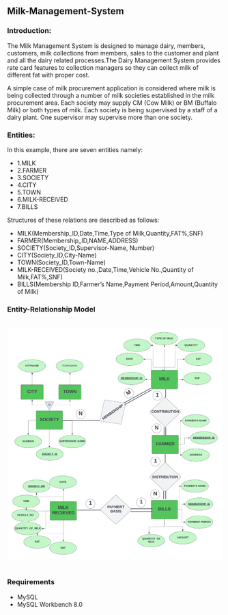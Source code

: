 <h2>Milk-Management-System</h2> 

<h3>Introduction:</h3>
<p>
  The Milk Management System is designed to manage dairy, members, customers, milk collections from members, sales to the customer and plant and all the dairy related processes.The Dairy Management System provides rate card features to collection managers so they can collect milk of different fat with proper cost.
</p>

<p>
  A simple case of milk procurement application is considered where milk is being collected through a number of milk societies established in the milk procurement area. Each society may supply CM (Cow Milk) or BM (Buffalo Milk) or both types of milk. Each society is being supervised by a staff of a dairy plant. One supervisor may supervise more than one society.
</p>

<h3>Entities:</h3>
<p>In this example, there are seven entities namely: </p>
<ul>
  <li>1.MILK</li>
  <li>2.FARMER</li>
  <li>3.SOCIETY</li>
  <li>4.CITY</li>
  <li>5.TOWN</li>
  <li>6.MILK-RECEIVED</li>
  <li>7.BILLS</li>
</ul>

<p>Structures of these relations are described as follows:</p>
<ul>
  <li>MILK(Membership_ID,Date,Time,Type of Milk,Quantity,FAT%,SNF)</li>
  <li>FARMER(Membership_ID,NAME,ADDRESS)</li>
  <li>SOCIETY(Society_ID,Supervisor-Name, Number)</li>
  <li>CITY(Society_ID,City-Name)</li>
  <li>TOWN(Society_ID,Town-Name)</li>
  <li>MILK-RECEIVED(Society no.,Date,Time,Vehicle No.,Quantity of Milk,FAT%,SNF)</li>
  <li>BILLS(Membership ID,Farmer’s Name,Payment Period,Amount,Quantity of Milk)</li>
</ul>

<h3>Entity-Relationship Model</h3>
<br>
<img src=./ER-MODEL.png>
<br>
<br>

<h3>Requirements</h3>
<ul>
  <li>MySQL</li>
  <li>MySQL Workbench 8.0</li>
</ul>


